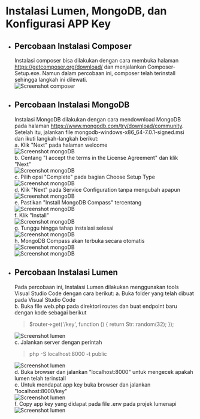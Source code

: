 # Instalasi Lumen, MongoDB, dan Konfigurasi APP Key

* ## Percobaan Instalasi Composer
  Instalasi composer bisa dilakukan dengan cara membuka halaman https://getcomposer.org/download/ dan menjalankan Composer-Setup.exe. Namun dalam percobaan ini, composer telah terinstall sehingga langkah ini dilewati. <br>
  ![Screenshot composer](../Laprak1/composer.png)
  
* ## Percobaan Instalasi MongoDB
  Instalasi MongoDB dilakukan dengan cara mendownload MongoDB pada halaman https://www.mongodb.com/try/download/community. Setelah itu, jalankan file mongodb-windows-x86_64-7.0.1-signed.msi dan ikuti langkah-langkah berikut: <br>
  a. Klik "Next" pada halaman welcome <br>
     ![Screenshot mongoDB](../Laprak1/1.PNG) <br>
  b. Centang "I accept the terms in the License Agreement" dan klik "Next" <br>
     ![Screenshot mongoDB](../Laprak1/2.PNG) <br>
  c. Pilih opsi "Complete" pada bagian Choose Setup Type <br>
     ![Screenshot mongoDB](../Laprak1/3.PNG) <br>
  d. Klik "Next" pada Service Configuration tanpa mengubah apapun <br>
     ![Screenshot mongoDB](../Laprak1/4.PNG) <br>
  e. Pastikan "Install MongoDB Compass" tercentang <br>
     ![Screenshot mongoDB](../Laprak1/5.PNG) <br>
  f. Klik "Install" <br>
     ![Screenshot mongoDB](../Laprak1/6.PNG) <br>
  g. Tunggu hingga tahap instalasi selesai <br>
     ![Screenshot mongoDB](../Laprak1/7.png) <br>
  h. MongoDB Compass akan terbuka secara otomatis <br>
     ![Screenshot mongoDB](../Laprak1/8.png) <br>
     ![Screenshot mongoDB](../Laprak1/9.png) <br>
     
* ## Percobaan Instalasi Lumen
  Pada percobaan ini, Instalasi Lumen dilakukan menggunakan tools Visual Studio Code dengan cara berikut:
  a. Buka folder yang telah dibuat pada Visual Studio Code <br>
  b. Buka file web.php pada direktori routes dan buat endpoint baru dengan kode sebagai berikut <br>
  > $router->get('/key', function () {
    return Str::random(32);
    }); <br>
  >
    ![Screenshot lumen](../Laprak1/web.PNG) <br>
  c. Jalankan server dengan perintah <br>
  > php -S localhost:8000 -t public <br>
  >
    ![Screenshot lumen](../Laprak1/php.png) <br>
  d. Buka browser dan jalankan "localhost:8000" untuk mengecek apakah lumen telah terinstall <br>
  e. Untuk mendapat app key buka browser dan jalankan "localhost:8000/key" <br>
    ![Screenshot lumen](../Laprak1/app_key.PNG) <br>
  f. Copy app key yang didapat pada file .env pada projek lumenapi <br>
    ![Screenshot lumen](../Laprak1/input_app_key.png) <br>

